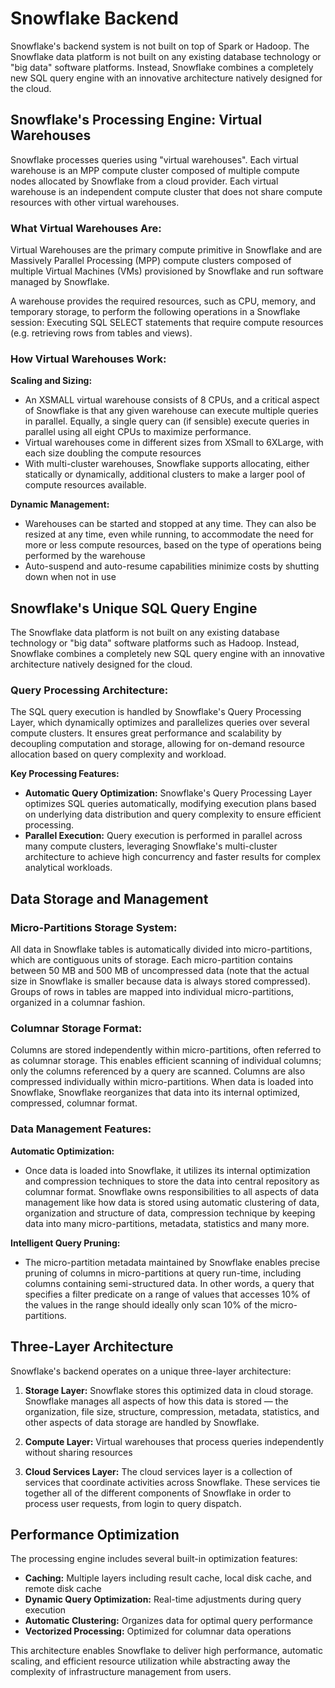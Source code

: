 # Snowflake Backend
Snowflake's backend system is not built on top of Spark or Hadoop. The Snowflake data platform is not built on any existing database technology or "big data" software platforms. Instead, Snowflake combines a completely new SQL query engine with an innovative architecture natively designed for the cloud.

## **Snowflake's Processing Engine: Virtual Warehouses**

Snowflake processes queries using "virtual warehouses". Each virtual warehouse is an MPP compute cluster composed of multiple compute nodes allocated by Snowflake from a cloud provider. Each virtual warehouse is an independent compute cluster that does not share compute resources with other virtual warehouses.

### **What Virtual Warehouses Are:**

Virtual Warehouses are the primary compute primitive in Snowflake and are Massively Parallel Processing (MPP) compute clusters composed of multiple Virtual Machines (VMs) provisioned by Snowflake and run software managed by Snowflake.

A warehouse provides the required resources, such as CPU, memory, and temporary storage, to perform the following operations in a Snowflake session: Executing SQL SELECT statements that require compute resources (e.g. retrieving rows from tables and views).

### **How Virtual Warehouses Work:**

**Scaling and Sizing:**
- An XSMALL virtual warehouse consists of 8 CPUs, and a critical aspect of Snowflake is that any given warehouse can execute multiple queries in parallel. Equally, a single query can (if sensible) execute queries in parallel using all eight CPUs to maximize performance.
- Virtual warehouses come in different sizes from XSmall to 6XLarge, with each size doubling the compute resources
- With multi-cluster warehouses, Snowflake supports allocating, either statically or dynamically, additional clusters to make a larger pool of compute resources available.

**Dynamic Management:**
- Warehouses can be started and stopped at any time. They can also be resized at any time, even while running, to accommodate the need for more or less compute resources, based on the type of operations being performed by the warehouse
- Auto-suspend and auto-resume capabilities minimize costs by shutting down when not in use

## **Snowflake's Unique SQL Query Engine**

The Snowflake data platform is not built on any existing database technology or "big data" software platforms such as Hadoop. Instead, Snowflake combines a completely new SQL query engine with an innovative architecture natively designed for the cloud.

### **Query Processing Architecture:**

The SQL query execution is handled by Snowflake's Query Processing Layer, which dynamically optimizes and parallelizes queries over several compute clusters. It ensures great performance and scalability by decoupling computation and storage, allowing for on-demand resource allocation based on query complexity and workload.

**Key Processing Features:**
- **Automatic Query Optimization:** Snowflake's Query Processing Layer optimizes SQL queries automatically, modifying execution plans based on underlying data distribution and query complexity to ensure efficient processing.
- **Parallel Execution:** Query execution is performed in parallel across many compute clusters, leveraging Snowflake's multi-cluster architecture to achieve high concurrency and faster results for complex analytical workloads.

## **Data Storage and Management**

### **Micro-Partitions Storage System:**

All data in Snowflake tables is automatically divided into micro-partitions, which are contiguous units of storage. Each micro-partition contains between 50 MB and 500 MB of uncompressed data (note that the actual size in Snowflake is smaller because data is always stored compressed). Groups of rows in tables are mapped into individual micro-partitions, organized in a columnar fashion.

### **Columnar Storage Format:**

Columns are stored independently within micro-partitions, often referred to as columnar storage. This enables efficient scanning of individual columns; only the columns referenced by a query are scanned. Columns are also compressed individually within micro-partitions. When data is loaded into Snowflake, Snowflake reorganizes that data into its internal optimized, compressed, columnar format.

### **Data Management Features:**

**Automatic Optimization:**
- Once data is loaded into Snowflake, it utilizes its internal optimization and compression techniques to store the data into central repository as columnar format. Snowflake owns responsibilities to all aspects of data management like how data is stored using automatic clustering of data, organization and structure of data, compression technique by keeping data into many micro-partitions, metadata, statistics and many more.

**Intelligent Query Pruning:**
- The micro-partition metadata maintained by Snowflake enables precise pruning of columns in micro-partitions at query run-time, including columns containing semi-structured data. In other words, a query that specifies a filter predicate on a range of values that accesses 10% of the values in the range should ideally only scan 10% of the micro-partitions.

## **Three-Layer Architecture**

Snowflake's backend operates on a unique three-layer architecture:

1. **Storage Layer:** Snowflake stores this optimized data in cloud storage. Snowflake manages all aspects of how this data is stored — the organization, file size, structure, compression, metadata, statistics, and other aspects of data storage are handled by Snowflake.

2. **Compute Layer:** Virtual warehouses that process queries independently without sharing resources

3. **Cloud Services Layer:** The cloud services layer is a collection of services that coordinate activities across Snowflake. These services tie together all of the different components of Snowflake in order to process user requests, from login to query dispatch.

## **Performance Optimization**

The processing engine includes several built-in optimization features:

- **Caching:** Multiple layers including result cache, local disk cache, and remote disk cache
- **Dynamic Query Optimization:** Real-time adjustments during query execution
- **Automatic Clustering:** Organizes data for optimal query performance
- **Vectorized Processing:** Optimized for columnar data operations

This architecture enables Snowflake to deliver high performance, automatic scaling, and efficient resource utilization while abstracting away the complexity of infrastructure management from users.
